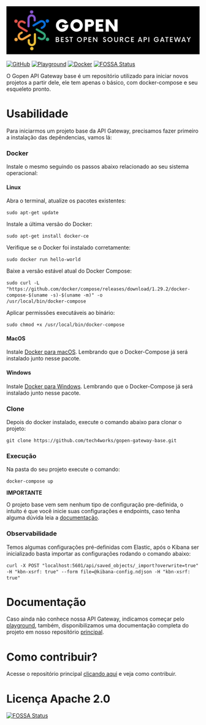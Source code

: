 <img src="assets/logo.png" alt="">

[![GitHub](https://badgen.net/badge/icon/main?icon=github&label)](https://github.com/tech4works/gopen-gateway)
[![Playground](https://img.shields.io/badge/%F0%9F%8F%90-playground-9900cc.svg)](https://github.com/tech4works/gopen-gateway-playground)
[![Docker](https://badgen.net/badge/icon/docker?icon=docker&label)](https://hub.docker.com/r/tech4works/gopen-gateway)
[![FOSSA Status](https://app.fossa.com/api/projects/git%2Bgithub.com%2Ftech4works%2Fgopen-gateway.svg?type=small)](https://app.fossa.com/projects/git%2Bgithub.com%2Ftech4works%2Fgopen-gateway?ref=badge_small)

O Gopen API Gateway base é um repositório utilizado para iniciar novos projetos a partir dele, ele tem
apenas o básico, com docker-compose e seu esqueleto pronto.

# Usabilidade

Para iniciarmos um projeto base da API Gateway, precisamos fazer primeiro a instalação das depêndencias, vamos lá:

### Docker

Instale o mesmo seguindo os passos abaixo relacionado ao seu sistema operacional:

#### Linux

Abra o terminal, atualize os pacotes existentes:

```
sudo apt-get update
```

Instale a última versão do Docker:

```
sudo apt-get install docker-ce
```

Verifique se o Docker foi instalado corretamente:

```
sudo docker run hello-world
```

Baixe a versão estável atual do Docker Compose:

```
sudo curl -L "https://github.com/docker/compose/releases/download/1.29.2/docker-compose-$(uname -s)-$(uname -m)" -o
/usr/local/bin/docker-compose
```

Aplicar permissões executáveis ao binário:

```
sudo chmod +x /usr/local/bin/docker-compose
```

#### MacOS

Instale [Docker para macOS](https://docs.docker.com/docker-for-mac/install/). Lembrando que o Docker-Compose já será
instalado junto nesse pacote.

#### Windows

Instale [Docker para Windows](https://docs.docker.com/docker-for-windows/install/). Lembrando que o Docker-Compose já
será instalado junto nesse pacote.

### Clone

Depois do docker instalado, execute o comando abaixo para clonar o projeto:

```text
git clone https://github.com/tech4works/gopen-gateway-base.git
```

### Execução

Na pasta do seu projeto execute o comando:

```
docker-compose up
```

**IMPORTANTE**

O projeto base vem sem nenhum tipo de configuração pre-definida, o intuito é que você inicie suas
configurações e endpoints, caso tenha alguma dúvida leia a [documentação](#documentação).

### Observabilidade

Temos algumas configurações pré-definidas com Elastic, após o Kibana ser inicializado basta importar as configurações
rodando o comando abaixo:

```text
curl -X POST "localhost:5601/api/saved_objects/_import?overwrite=true" -H "kbn-xsrf: true" --form file=@kibana-config.ndjson -H "kbn-xsrf: true"
```

# Documentação

Caso ainda não conhece nossa API Gateway, indicamos começar
pelo [playground](https://github.com/tech4works/gopen-gateway-playground), também, disponibilizamos uma documentação
completa do projeto em nosso repositório [principal](https://github.com/tech4works/gopen-gateway).

# Como contribuir?

Acesse o repositório
principal [clicando aqui](https://github.com/tech4works/gopen-gateway?tab=readme-ov-file#como-contríbuir) e veja como
contribuir.

# Licença Apache 2.0

[![FOSSA Status](https://app.fossa.com/api/projects/git%2Bgithub.com%2Ftech4works%2Fgopen-gateway.svg?type=large&issueType=license)](https://app.fossa.com/projects/git%2Bgithub.com%2Ftech4works%2Fgopen-gateway?ref=badge_large&issueType=license)
